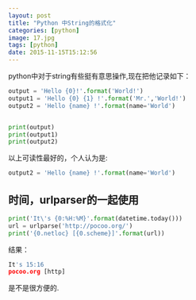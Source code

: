 ```yaml
---
layout: post
title: "Python 中String的格式化"
categories: [python]
image: 17.jpg
tags: [python]
date: 2015-11-15T15:12:56
---
```


python中对于string有些挺有意思操作,现在把他记录如下：

```python
output = 'Hello {0}!'.format('World!')
output1 = 'Hello {0} {1} !'.format('Mr.','World!')
output2 = 'Hello {name} !'.format(name='World')


print(output)
print(output1)
print(output2)
```

以上可读性最好的，个人认为是:

```python
output2 = 'Hello {name} !'.format(name='World')
```

## 时间，urlparser的一起使用

```python
print('It\'s {0:%H:%M}'.format(datetime.today()))
url = urlparse('http://pocoo.org/')
print('{0.netloc} [{0.scheme}]'.format(url))
```

结果：

```python
It's 15:16
pocoo.org [http]
```

是不是很方便的.
